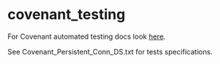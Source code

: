 covenant_testing
================


For Covenant automated testing docs look [here](http://www.inet.no/testing/bogdan_dumitrica/).

See Covenant_Persistent_Conn_DS.txt for tests specifications.
